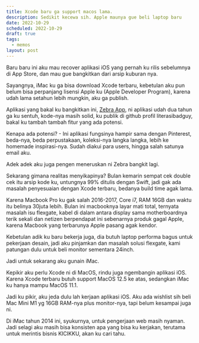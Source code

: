 ```yaml
---
title: Xcode baru ga support macos lama.
description: Sedikit kecewa sih. Apple maunya gue beli laptop baru
date: 2022-10-29
scheduled: 2022-10-29
draft: true
tags:
  - memos
layout: post
---
```


Baru baru ini aku mau recover aplikasi iOS yang pernah ku rilis sebelumnya di App Store, dan mau gue bangkitkan dari arsip kuburan nya.

Sayangnya, iMac ku ga bisa download Xcode terbaru, kebetulan aku pun belum bisa perpanjang lisensi Apple ku (Apple Developer Program), karena udah lama setahun lebih mungkin, aku ga publish.

Aplikasi yang bakal ku bangkitkan ini, <a href="">Zebra App</a>, ni aplikasi udah dua tahun ga ku sentuh, kode-nya masih solid, ku publik di github profil literasibadguy, bakal ku tambah tambah fitur yang ada potensi.

Kenapa ada potensi? - Ini aplikasi fungsinya hampir sama dengan Pinterest, beda-nya, beda perpustakaan, koleksi-nya langka langka, lebih ke homemade inspirasi-nya. Sudah diakui para users, hingga salah satunya email aku.

Adek adek aku juga pengen meneruskan ni Zebra bangkit lagi.

Sekarang gimana realitas menyikapinya? Bulan kemarin sempat cek double cek itu arsip kode ku, untungnya 99% ditulis dengan Swift, jadi gak ada masalah penyesuaian dengan Xcode terbaru, bedanya build time agak lama.

Karena Macbook Pro ku gak salah 2016-2017, Core i7, RAM 16GB dan waktu itu belinya 30juta lebih. Bulan ini macbooknya layar mati total, ternyata masalah isu flexgate, kabel di dalam antara display sama motherboardnya terik sekali dan netizen berpendapat ini sebenarnya produk gagal Apple, karena Macbook yang terbarunya Apple pasang agak kendor.

Kebetulan adik ku baru bekerja juga, dia butuh laptop performa bagus untuk pekerjaan desain, jadi aku pinjamkan dan masalah solusi flexgate, kami patungan dulu untuk beli monitor sementara 24inch.

Jadi untuk sekarang aku gunain iMac.

Kepikir aku perlu Xcode ni di MacOS, rindu juga ngembangin aplikasi iOS. Karena Xcode terbaru butuh support MacOS 12.5 ke atas, sedangkan iMac ku hanya mampu MacOS 11.1.

Jadi ku pikir, aku jeda dulu lah kerjaan aplikasi iOS. Aku ada wishlist sih beli Mac Mini M1 yg 16GB RAM-nya plus monitor-nya, tapi belum kesampai juga ni.

Di iMac tahun 2014 ini, syukurnya, untuk pengerjaan web masih nyaman. Jadi selagi aku masih bisa konsisten apa yang bisa ku kerjakan, terutama untuk merintis bisnis KICIKKU, akan ku cari tahu.